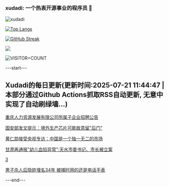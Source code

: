 ### xudadi: 一个热衷开源事业的程序员 👋

![xudadi](https://github-readme-stats-git-masterorgs-github-readme-stats-team.vercel.app/api?username=xudadi)

[![Top Langs](https://github-readme-stats.vercel.app/api/top-langs/?username=xudadi)](https://github.com/anuraghazra/github-readme-stats)

[![GitHub Streak](https://streak-stats.demolab.com?user=xudadi&locale=zh_Hans)](https://git.io/streak-stats)

![](https://raw.githubusercontent.com/xudadi/xudadi/main/assets/github-contribution-grid-snake.svg)

![VISITOR+COUNT](https://komarev.com/ghpvc/?username=xudadi&label=VISITOR+COUNT)


---start---

## Xudadi的每日更新(更新时间:2025-07-21 11:44:47 | 本部分通过Github Actions抓取RSS自动更新, 无意中实现了自动刷绿墙...)

[重庆人力资源发展有限公司所属子企业招聘公告](https://www.gongkaoleida.com/article/2519719)

[国安部发文提示：境外生产芯片可能故意留"后门"](https://m.163.com/news/article/K4VLM3LR0534A4SC.html)

[黄仁勋接受央视专访：中国是一个独一无二的市场](https://m.163.com/news/article/K4VO44F10512B07B.html)

[甘肃再通报"幼儿血铅异常":天水市委书记、市长被立案](https://m.163.com/news/article/K4UDJ5B3000189PS.html)

[3](https://m.163.com/touch/news/sub/domestic)

[男子杀人后隐姓埋名34年 被捕时用的还是电话手表](https://m.163.com/news/article/K4TC0O4U051492LM.html)

---end---
